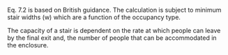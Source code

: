 Eq. 7.2 is based on British guidance. The calculation
is subject to minimum stair widths (w) which are a function
of the occupancy type.

The capacity of a stair is dependent on the rate at which people
can leave by the final exit and, the number of people that can be
accommodated in the enclosure.